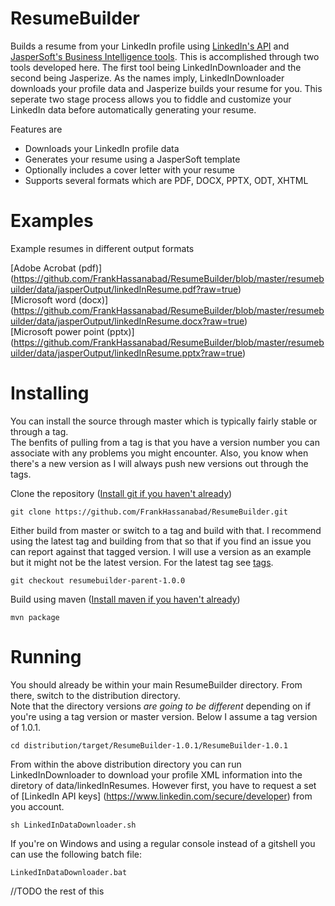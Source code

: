 ResumeBuilder
=============

Builds a resume from your LinkedIn profile using [LinkedIn's API](https://developer.linkedin.com/apis) and 
[JasperSoft's Business Intelligence tools](http://www.jaspersoft.com/).  This is accomplished through two tools
developed here.  The first tool being LinkedInDownloader and the second being Jasperize.  As the names imply, 
LinkedInDownloader downloads your profile data and Jasperize builds your resume for you.  This seperate two stage 
process allows you to fiddle and customize your LinkedIn data before automatically generating your resume.

Features are

* Downloads your LinkedIn profile data
* Generates your resume using a JasperSoft template
* Optionally includes a cover letter with your resume
* Supports several formats which are PDF, DOCX, PPTX, ODT, XHTML

Examples
=============

Example resumes in different output formats

[Adobe Acrobat (pdf)] (https://github.com/FrankHassanabad/ResumeBuilder/blob/master/resumebuilder/data/jasperOutput/linkedInResume.pdf?raw=true)  
[Microsoft word (docx)] (https://github.com/FrankHassanabad/ResumeBuilder/blob/master/resumebuilder/data/jasperOutput/linkedInResume.docx?raw=true)  
[Microsoft power point (pptx)] (https://github.com/FrankHassanabad/ResumeBuilder/blob/master/resumebuilder/data/jasperOutput/linkedInResume.pptx?raw=true)  

Installing
=============

You can install the source through master which is typically fairly stable or through a tag.  
The benfits of pulling from a tag is that you have a version number you can associate with any problems you might 
encounter.  Also, you know when there's a new version as I will always push new versions out through the tags.

Clone the repository ([Install git if you haven't already](https://help.github.com/articles/set-up-git))

```
git clone https://github.com/FrankHassanabad/ResumeBuilder.git
```

Either build from master or switch to a tag and build with that.  I recommend using the latest tag and building from 
that so that if you find an issue you can report against that tagged version.  I will use a version as an example 
but it might not be the latest version.  For the latest tag see 
[tags](https://github.com/FrankHassanabad/ResumeBuilder/tags).

```
git checkout resumebuilder-parent-1.0.0
```

Build using maven ([Install maven if you haven't already](http://maven.apache.org/download.cgi))

```
mvn package
```

Running
=============

You should already be within your main ResumeBuilder directory.  From there, switch to the distribution directory.  
Note that the directory versions _are going to be different_ depending on if you're using a tag version or master 
version.  Below I assume a tag version of 1.0.1.

```
cd distribution/target/ResumeBuilder-1.0.1/ResumeBuilder-1.0.1
```

From within the above distribution directory you can run LinkedInDownloader to download your profile XML 
information into the diretory of data/linkedInResumes.  However first, you have to request a set of
[LinkedIn API keys] (https://www.linkedin.com/secure/developer) from you account.

```
sh LinkedInDataDownloader.sh
```
If you're on Windows and using a regular console instead of a gitshell you can use the following batch file:

```
LinkedInDataDownloader.bat
```

//TODO the rest of this 




